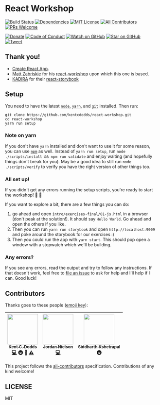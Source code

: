 # React Workshop

[![Build Status][build-badge]][build]
[![Dependencies][dependencyci-badge]][dependencyci]
[![MIT License][license-badge]][LICENSE]
[![All Contributors](https://img.shields.io/badge/all_contributors-3-orange.svg?style=flat-square)](#contributors)
[![PRs Welcome][prs-badge]][prs]

[![Donate][donate-badge]][donate]
[![Code of Conduct][coc-badge]][coc]
[![Watch on GitHub][github-watch-badge]][github-watch]
[![Star on GitHub][github-star-badge]][github-star]
[![Tweet][twitter-badge]][twitter]

## Thank you!

- [Create React App][create-react-app].
- [Matt Zabriskie][matt] for his [react-workshop][original-repo] upon which this one is based.
- [KADIRA][kadira] for their [react-storybook][storybook]

## Setup

You need to have the latest [`node`][node], [`yarn`][yarn], and [`git`][git] installed. Then run:

```
git clone https://github.com/kentcdodds/react-workshop.git
cd react-workshop
yarn run setup
```

### Note on yarn

If you don't have `yarn` installed and don't want to use it for some reason, you can use [`npm`][npm] as well. Instead
of `yarn run setup`, run `node ./scripts/install && npm run validate` and enjoy waiting (and hopefully things don't
break for you). May be a good idea to still run `node ./scripts/verify` to verify you have the right version of other
things too.

### All set up!

If you didn't get any errors running the setup scripts, you're ready to start the workshop! 🎉 🎊

If you want to explore a bit, there are a few things you can do:

1. go ahead and open `intro/exercises-final/01-js.html` in a browser (don't peak at the solution!). It should say `Hello World`. Go ahead and open the others if you like.
2. Then you can run `yarn run storybook` and open `http://localhost:9009` and poke around the storybook for our exercises :)
3. Then you could run the app with `yarn start`. This should pop open a window with a stopwatch which we'll be building.

### Any errors?

If you see any errors, read the output and try to follow any instructions. If that doesn't work, feel free to
[file an issue][issues] to ask for help and I'll help if I can. Good luck!

## Contributors

Thanks goes to these people ([emoji key][emojis]):

<!-- ALL-CONTRIBUTORS-LIST:START - Do not remove or modify this section -->
| [<img src="https://avatars.githubusercontent.com/u/1500684?v=3" width="100px;"/><br /><sub>Kent C. Dodds</sub>](https://kentcdodds.com)<br />[💻](https://github.com/kentcdodds/react-workshop/commits?author=kentcdodds) 🚇 👀 [⚠️](https://github.com/kentcdodds/react-workshop/commits?author=kentcdodds) | [<img src="https://avatars.githubusercontent.com/u/13559161?v=3" width="100px;"/><br /><sub>Jordan Nielson</sub>](https://github.com/jnielson94)<br />[💻](https://github.com/kentcdodds/react-workshop/commits?author=jnielson94) | [<img src="https://avatars.githubusercontent.com/u/1863771?v=3" width="100px;"/><br /><sub>Siddharth Kshetrapal</sub>](https://github.com/siddharthkp)<br />🚇 |
| :---: | :---: | :---: |
<!-- ALL-CONTRIBUTORS-LIST:END -->

This project follows the [all-contributors][all-contributors] specification. Contributions of any kind welcome!

## LICENSE

MIT

[npm]: https://www.npmjs.com/
[yarn]: https://yarnpkg.com/
[node]: https://nodejs.org
[git]: https://git-scm.com/
[build-badge]: https://img.shields.io/travis/kentcdodds/react-workshop.svg?style=flat-square
[build]: https://travis-ci.org/kentcdodds/react-workshop
[dependencyci-badge]: https://dependencyci.com/github/kentcdodds/react-workshop/badge?style=flat-square
[dependencyci]: https://dependencyci.com/github/kentcdodds/react-workshop
[license-badge]: https://img.shields.io/npm/l/react-workshop.svg?style=flat-square
[license]: https://github.com/kentcdodds/react-workshop/blob/master/other/LICENSE
[prs-badge]: https://img.shields.io/badge/PRs-welcome-brightgreen.svg?style=flat-square
[prs]: http://makeapullrequest.com
[donate-badge]: https://img.shields.io/badge/$-support-green.svg?style=flat-square
[donate]: http://kcd.im/donate
[coc-badge]: https://img.shields.io/badge/code%20of-conduct-ff69b4.svg?style=flat-square
[coc]: https://github.com/kentcdodds/react-workshop/blob/master/other/CODE_OF_CONDUCT.md
[github-watch-badge]: https://img.shields.io/github/watchers/kentcdodds/react-workshop.svg?style=social
[github-watch]: https://github.com/kentcdodds/react-workshop/watchers
[github-star-badge]: https://img.shields.io/github/stars/kentcdodds/react-workshop.svg?style=social
[github-star]: https://github.com/kentcdodds/react-workshop/stargazers
[twitter]: https://twitter.com/intent/tweet?text=Check%20out%20react-workshop%20by%20@kentcdodds%20https://github.com/kentcdodds/react-workshop%20%F0%9F%91%8D
[twitter-badge]: https://img.shields.io/twitter/url/https/github.com/kentcdodds/react-workshop.svg?style=social
[emojis]: https://github.com/kentcdodds/all-contributors#emoji-key
[all-contributors]: https://github.com/kentcdodds/all-contributors
[create-react-app]: https://github.com/facebookincubator/create-react-app
[matt]: https://github.com/mzabriskie
[original-repo]: https://github.com/mzabriskie/react-workshop
[kadira]: https://github.com/kadirahq
[storybook]: https://github.com/kadirahq/react-storybook
[issues]: https://github.com/kentcdodds/react-workshop/issues/new
